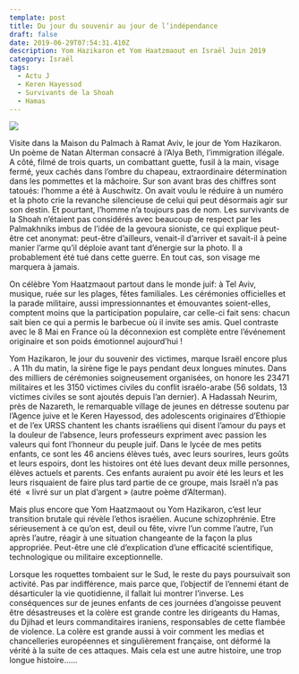 ```yaml
---
template: post
title: Du jour du souvenir au jour de l’indépendance
draft: false
date: 2019-06-29T07:54:31.410Z
description: Yom Hazikaron et Yom Haatzmaout en Israël Juin 2019
category: Israël
tags:
  - Actu J
  - Keren Hayessod
  - Survivants de la Shoah
  - Hamas
---
```

![](/media/31rz3pqrqvl._sx466_.jpg)

Visite dans la Maison du Palmach à Ramat Aviv, le jour de Yom Hazikaron. Un poème de Natan Alterman consacré à l’Alya Beth, l’immigration illégale. A côté, filmé de trois quarts, un combattant guette, fusil à la main, visage fermé, yeux cachés dans l’ombre du chapeau, extraordinaire détermination dans les pommettes et la mâchoire. Sur son avant bras des chiffres sont tatoués: l’homme a été à Auschwitz. On avait voulu le réduire à un numéro et la photo crie la revanche silencieuse de celui qui peut désormais agir sur son destin. Et pourtant, l’homme n’a toujours pas de nom. Les survivants de la Shoah n’étaient pas considérés avec beaucoup de respect par les Palmakhniks imbus de l’idée de la gevoura sioniste, ce qui explique peut-être cet anonymat: peut-être d’ailleurs, venait-il d’arriver et savait-il à peine manier l’arme qu’il déploie avant tant d’énergie sur la photo. Il a probablement été tué dans cette guerre. En tout cas, son visage me marquera à jamais.

On célèbre Yom Haatzmaout partout dans le monde juif: à Tel Aviv, musique, ruée sur les plages, fêtes familiales. Les cérémonies officielles et la parade militaire, aussi impressionnantes et émouvantes soient-elles, comptent moins que  la participation populaire, car celle-ci fait sens: chacun sait bien ce qui a permis le barbecue où il invite ses amis. Quel contraste avec le 8 Mai en France où la déconnexion est complète entre l’événement originaire et son poids émotionnel aujourd’hui !

Yom Hazikaron, le jour du souvenir des victimes, marque Israël encore plus . A 11h du matin, la sirène fige  le pays pendant deux longues minutes. Dans des milliers de cérémonies soigneusement organisées, on honore les 23471 militaires et les 3150 victimes civiles du conflit israélo-arabe (56 soldats, 13 victimes civiles se sont ajoutés depuis l’an dernier). A Hadassah Neurim, près de Nazareth, le remarquable village de jeunes en détresse soutenu par l’Agence juive et le Keren Hayessod, des adolescents  originaires d’Ethiopie et de l’ex URSS chantent les chants israéliens qui disent l’amour du pays et la douleur de l’absence, leurs professeurs expriment avec passion les valeurs qui font l’honneur du peuple juif. Dans le lycée de mes petits enfants, ce sont les 46 anciens élèves tués, avec leurs sourires, leurs goûts et leurs espoirs, dont les histoires ont été lues devant deux mille personnes, élèves actuels et parents. Ces enfants auraient pu avoir été les leurs et les leurs risquaient de faire plus tard partie de ce groupe, mais Israël n’a pas été  « livré sur un plat d’argent » (autre poème d’Alterman).

Mais plus encore que Yom Haatzmaout ou Yom Hazikaron, c’est leur transition brutale qui révèle l’ethos israélien. Aucune schizophrénie. Etre sérieusement à ce qu’on est, deuil ou  fête, vivre l’un comme l’autre, l’un après l’autre, réagir à une situation changeante de la façon la plus appropriée. Peut-être une clé d’explication d’une efficacité  scientifique, technologique ou militaire exceptionnelle.

Lorsque les roquettes tombaient sur le Sud, le reste du pays poursuivait son activité. Pas par indifférence, mais parce que, l’objectif de l’ennemi étant de désarticuler la vie quotidienne, il fallait lui montrer l’inverse. Les conséquences sur de jeunes enfants  de ces journées d’angoisse peuvent être désastreuses et la colère est grande contre les dirigeants du Hamas, du Djihad et leurs commanditaires iraniens, responsables de cette flambée de violence. La colère est grande aussi à voir comment les medias et chancelleries européennes et singulièrement française, ont déformé la vérité à la suite de ces attaques. Mais cela est une autre histoire, une trop longue histoire……
